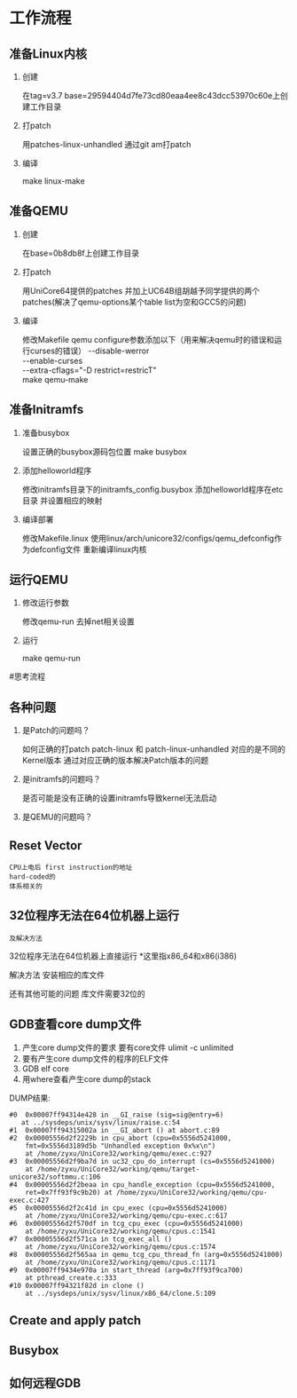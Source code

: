 # 工作流程

## 准备Linux内核

1. 创建

	在tag=v3.7 base=29594404d7fe73cd80eaa4ee8c43dcc53970c60e上创建工作目录

2. 打patch

	用patches-linux-unhandled 通过git am打patch

3. 编译

	make linux-make

## 准备QEMU

1. 创建

	在base=0b8db8f上创建工作目录

2. 打patch

	用UniCore64提供的patches
	并加上UC64B组胡越予同学提供的两个patches(解决了qemu-options某个table list为空和GCC5的问题)

3. 编译

	修改Makefile
		qemu configure参数添加以下（用来解决qemu时的错误和运行curses的错误）
		--disable-werror                                \
	    --enable-curses                                 \
	    --extra-cflags="-D restrict=restricT"           \
	make qemu-make

## 准备Initramfs

1. 准备busybox

	设置正确的busybox源码包位置
	make busybox

2. 添加helloworld程序

	修改initramfs目录下的initramfs_config.busybox
	添加helloworld程序在etc目录
	并设置相应的映射

3. 编译部署

	修改Makefile.linux
	使用linux/arch/unicore32/configs/qemu_defconfig作为defconfig文件
	重新编译linux内核


## 运行QEMU

1. 修改运行参数

	修改qemu-run 去掉net相关设置

2. 运行

	make qemu-run


#思考流程

## 各种问题

1. 是Patch的问题吗？

	如何正确的打patch
	patch-linux 和 patch-linux-unhandled 对应的是不同的Kernel版本
	通过对应正确的版本解决Patch版本的问题

2. 是initramfs的问题吗？

	是否可能是没有正确的设置initramfs导致kernel无法启动

3. 是QEMU的问题吗？



## Reset Vector
	CPU上电后 first instruction的地址
	hard-coded的
	体系相关的


## 32位程序无法在64位机器上运行
	及解决方法

32位程序无法在64位机器上直接运行
	*这里指x86_64和x86(i386)

解决方法
	安装相应的库文件

还有其他可能的问题
	库文件需要32位的


## GDB查看core dump文件

1. 产生core dump文件的要求
	要有core文件
	ulimit -c unlimited
2. 要有产生core dump文件的程序的ELF文件
3. GDB elf core
4. 用where查看产生core dump的stack

DUMP结果:
```
#0  0x00007ff94314e428 in __GI_raise (sig=sig@entry=6)
   at ../sysdeps/unix/sysv/linux/raise.c:54
#1  0x00007ff94315002a in __GI_abort () at abort.c:89
#2  0x00005556d2f2229b in cpu_abort (cpu=0x5556d5241000, 
    fmt=0x5556d3189d5b "Unhandled exception 0x%x\n")
    at /home/zyxu/UniCore32/working/qemu/exec.c:927
#3  0x00005556d2f9ba7d in uc32_cpu_do_interrupt (cs=0x5556d5241000)
    at /home/zyxu/UniCore32/working/qemu/target-unicore32/softmmu.c:106
#4  0x00005556d2f2beaa in cpu_handle_exception (cpu=0x5556d5241000, 
    ret=0x7ff93f9c9b20) at /home/zyxu/UniCore32/working/qemu/cpu-exec.c:427
#5  0x00005556d2f2c41d in cpu_exec (cpu=0x5556d5241000)
    at /home/zyxu/UniCore32/working/qemu/cpu-exec.c:617
#6  0x00005556d2f570df in tcg_cpu_exec (cpu=0x5556d5241000)
    at /home/zyxu/UniCore32/working/qemu/cpus.c:1541
#7  0x00005556d2f571ca in tcg_exec_all ()
    at /home/zyxu/UniCore32/working/qemu/cpus.c:1574
#8  0x00005556d2f565aa in qemu_tcg_cpu_thread_fn (arg=0x5556d5241000)
    at /home/zyxu/UniCore32/working/qemu/cpus.c:1171
#9  0x00007ff9434e970a in start_thread (arg=0x7ff93f9ca700)
    at pthread_create.c:333
#10 0x00007ff94321f82d in clone ()
    at ../sysdeps/unix/sysv/linux/x86_64/clone.S:109
```

## Create and apply patch

## Busybox

## 如何远程GDB
